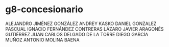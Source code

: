 # g8-concesionario
ALEJANDRO JIMÉNEZ GONZÁLEZ
ANDREY KASKO 
DANIEL GONZALEZ PASCUAL
IGNACIO FERNÁNDEZ CONTRERAS
LÁZARO JAVIER ARAGONÉS GUTIÉRREZ
JUAN CARLOS DELGADO DE LA TORRE
DIEGO GARCÍA MUÑOZ
ANTONIO MOLINA BAENA
